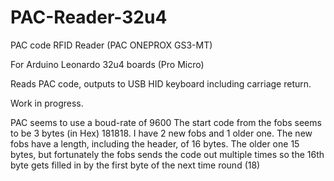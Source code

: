 # PAC-Reader-32u4

PAC code RFID Reader (PAC ONEPROX GS3-MT)

For Arduino Leonardo 32u4 boards (Pro Micro)

Reads PAC code, outputs to USB HID keyboard including carriage return.

Work in progress.

PAC seems to use a boud-rate of 9600
The start code from the fobs seems to be 3 bytes (in Hex) 181818.
I have 2 new fobs and 1 older one. The new fobs have a length, including the header, of 16 bytes. The older one 15 bytes, but fortunately the fobs sends the code out multiple times so the 16th byte gets filled in by the first byte of the next time round (18)


